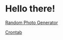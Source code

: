 # Hello there!

[Random Photo Generator](https://picsum.photos/)

[Crontab](https://crontab.guru/#0_0_*_*_0)
